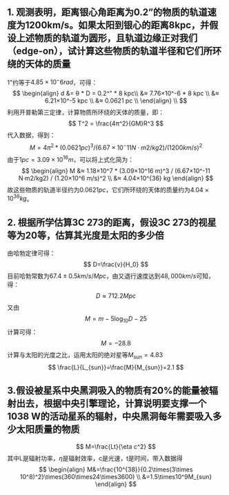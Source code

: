 ## 1. 观测表明，距离银⼼⻆距离为0.2”的物质的轨道速度为1200km/s。如果太阳到银⼼的距离8kpc，并假设上述物质的轨道为圆形，且轨道边缘正对我们（edge-on），试计算这些物质的轨道半径和它们所环绕的天体的质量
1"约等于$4.85×10^-6 rad$，可得：
$$
\begin{align}
d &= θ * D = 0.2^" * 8 kpc\\
&≈ 7.76×10^-6 * 8 kpc \\
&≈ 6.21×10^-5 kpc \\
&≈ 0.0621 pc \\
\end{align} \\
$$
利用开普勒第三定律，计算物质所环绕的天体的质量，即：
$$
T^2 = \frac{4π^2}{GM}R^3
$$
代入数据，得到：
$$
M = 4π^2 * (0.0621 pc)^3 / (6.67×10^-11 N·m2/kg2) / (1200 km/s)^2
$$
由于$1 pc=3.09×10^{16} m$，可以将上式化简为：
$$
\begin{align}
M &≈ 1.18×10^7 * (3.09×10^16 m)^3 / (6.67×10^-11 N·m2/kg2) / (1.20×10^6 m/s)^2 \\
&≈ 4.04×10^{36} kg
\end{align}
$$
故这些物质的轨道半径约为$0.0621 pc$，它们所环绕的天体的质量约为$4.04×10^{36} kg$。
## 2. 根据所学估算3C 273的距离，假设3C 273的视星等为20等，估算其光度是太阳的多少倍
由哈勃定律可得：
$$
D=\frac{v}{H_0}
$$
目前哈勃常数为$67.4 ± 0.5 km/s/Mpc$，由又退⾏速度达到$48,000km/s$可知，得：
$$
D\approx 712.2Mpc
$$
又由
$$
M=m-5\log_{10}D-25
$$
计算可得：
$$
M=-28.8
$$
计算与太阳的光度之比，运用太阳的绝对星等$M_{sun}=4.83$
$$
\frac{L}{L_{sun}}=\frac{M}{M_{sun}}=2.1
$$

## 3.假设被星系中央⿊洞吸⼊的物质有20%的能量被辐射出去，根据中央引擎理论，计算说明要⽀撑⼀个1038 W的活动星系的辐射，中央⿊洞每年需要吸⼊多少太阳质量的物质
$$
M=\frac{Lt}{\eta c^2}
$$
其中L是辐射功率，$\eta$是辐射效率，c是光速，t是时间，带入数据得
$$
\begin{align}
M&=\frac{10^{38}}{0.2\times(3\times 10^8)^2}\times(360\times24\times3600) \\
&=1.5\times10^9M_{sun}
\end{align}
$$

